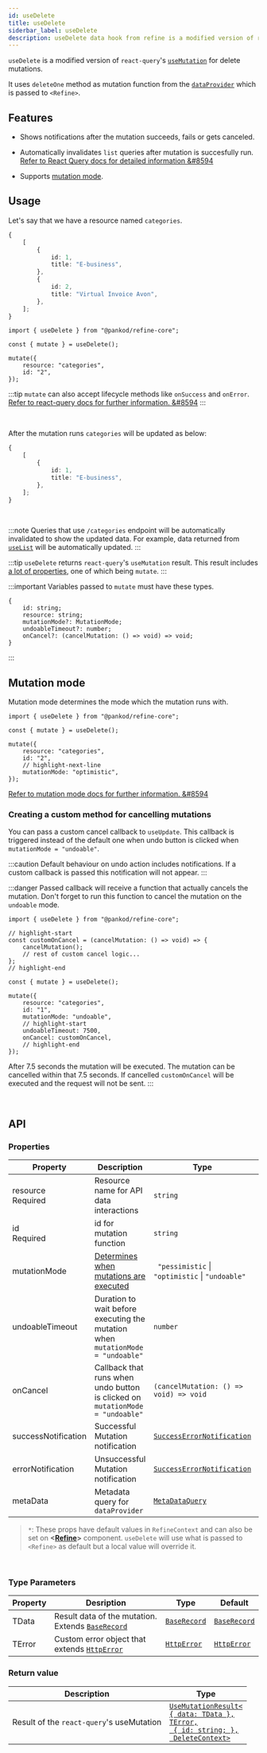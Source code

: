 ```yaml
---
id: useDelete
title: useDelete
siderbar_label: useDelete
description: useDelete data hook from refine is a modified version of react-query's useMutation for delete mutations
---
```


`useDelete` is a modified version of `react-query`'s [`useMutation`](https://react-query.tanstack.com/reference/useMutation#) for delete mutations.

It uses `deleteOne` method as mutation function from the [`dataProvider`](/core/providers/data-provider.md) which is passed to `<Refine>`.

## Features

-   Shows notifications after the mutation succeeds, fails or gets canceled.

-   Automatically invalidates `list` queries after mutation is succesfully run.
    [Refer to React Query docs for detailed information &#8594](https://react-query.tanstack.com/guides/invalidations-from-mutations)

-   Supports [mutation mode](#mutation-mode).

## Usage

Let's say that we have a resource named `categories`.

```ts title="https://api.fake-rest.refine.dev/categories"
{
    [
        {
            id: 1,
            title: "E-business",
        },
        {
            id: 2,
            title: "Virtual Invoice Avon",
        },
    ];
}
```

```tsx 
import { useDelete } from "@pankod/refine-core";

const { mutate } = useDelete();

mutate({
    resource: "categories",
    id: "2",
});
```

:::tip
`mutate` can also accept lifecycle methods like `onSuccess` and `onError`.
[Refer to react-query docs for further information. &#8594](https://react-query.tanstack.com/guides/mutations#mutation-side-effects)
:::

<br/>

After the mutation runs `categories` will be updated as below:

```ts title="https://api.fake-rest.refine.dev/categories"
{
    [
        {
            id: 1,
            title: "E-business",
        },
    ];
}
```

<br/>

:::note
Queries that use `/categories` endpoint will be automatically invalidated to show the updated data. For example, data returned from [`useList`](useList.md) will be automatically updated.
:::

:::tip
`useDelete` returns `react-query`'s `useMutation` result. This result includes [a lot of properties](https://react-query.tanstack.com/reference/useMutation), one of which being `mutate`.
:::

:::important
Variables passed to `mutate` must have these types.

```tsx
{
    id: string;
    resource: string;
    mutationMode?: MutationMode;
    undoableTimeout?: number;
    onCancel?: (cancelMutation: () => void) => void;
}
```

:::

## Mutation mode

Mutation mode determines the mode which the mutation runs with.

```tsx
import { useDelete } from "@pankod/refine-core";

const { mutate } = useDelete();

mutate({
    resource: "categories",
    id: "2",
    // highlight-next-line
    mutationMode: "optimistic",
});
```

[Refer to mutation mode docs for further information. &#8594](guides-and-concepts/mutation-mode.md)

### Creating a custom method for cancelling mutations

You can pass a custom cancel callback to `useUpdate`. This callback is triggered instead of the default one when undo button is clicked when `mutationMode = "undoable"`.

:::caution
Default behaviour on undo action includes notifications. If a custom callback is passed this notification will not appear.
:::

:::danger
Passed callback will receive a function that actually cancels the mutation. Don't forget to run this function to cancel the mutation on the `undoable` mode.

```tsx
import { useDelete } from "@pankod/refine-core";

// highlight-start
const customOnCancel = (cancelMutation: () => void) => {
    cancelMutation();
    // rest of custom cancel logic...
};
// highlight-end

const { mutate } = useDelete();

mutate({
    resource: "categories",
    id: "1",
    mutationMode: "undoable",
    // highlight-start
    undoableTimeout: 7500,
    onCancel: customOnCancel,
    // highlight-end
});
```

After 7.5 seconds the mutation will be executed. The mutation can be cancelled within that 7.5 seconds. If cancelled `customOnCancel` will be executed and the request will not be sent.
:::

<br />

## API

### Properties

| Property                                                                                            | Description                                                                     | Type                                                                       | Default                             |
| --------------------------------------------------------------------------------------------------- | ------------------------------------------------------------------------------- | -------------------------------------------------------------------------- | ----------------------------------- |
| <div className="required-block"><div>resource</div> <div className=" required">Required</div></div> | Resource name for API data interactions                                         | `string`                                                                   |                                     |
| id <div className=" required">Required</div>                                                        | id for mutation function                                                        | `string`                                                                   |                                     |
| mutationMode                                                                                        | [Determines when mutations are executed](/guides-and-concepts/mutation-mode.md) | ` "pessimistic` \| `"optimistic` \| `"undoable"`                           | `"pessimistic"`\*                   |
| undoableTimeout                                                                                     | Duration to wait before executing the mutation when `mutationMode = "undoable"` | `number`                                                                   | `5000ms`\*                          |
| onCancel                                                                                            | Callback that runs when undo button is clicked on `mutationMode = "undoable"`   | `(cancelMutation: () => void) => void`                                     |                                     |
| successNotification                                                                                 | Successful Mutation notification                                                | [`SuccessErrorNotification`](/core/interfaces.md#successerrornotification) | "Successfully deleted a `resource`" |
| errorNotification                                                                                   | Unsuccessful Mutation notification                                              | [`SuccessErrorNotification`](/core/interfaces.md#successerrornotification) | "Error (status code: `status`"      |
| metaData                                                                                            | Metadata query for `dataProvider`                                               | [`MetaDataQuery`](/core/interfaces.md#metadataquery)             | {}                                  |

> `*`: These props have default values in `RefineContext` and can also be set on **<[Refine](/core/components/refine-config.md)>** component. `useDelete` will use what is passed to `<Refine>` as default but a local value will override it.

<br/>

### Type Parameters

| Property | Desription                                                                          | Type                                           | Default                                        |
| -------- | ----------------------------------------------------------------------------------- | ---------------------------------------------- | ---------------------------------------------- |
| TData    | Result data of the mutation. Extends [`BaseRecord`](/core/interfaces.md#baserecord) | [`BaseRecord`](/core/interfaces.md#baserecord) | [`BaseRecord`](/core/interfaces.md#baserecord) |
| TError   | Custom error object that extends [`HttpError`](/core/interfaces.md#httperror)       | [`HttpError`](/core/interfaces.md#httperror)   | [`HttpError`](/core/interfaces.md#httperror)   |

### Return value

| Description                               | Type                                                                                                                                                              |
| ----------------------------------------- | ----------------------------------------------------------------------------------------------------------------------------------------------------------------- |
| Result of the `react-query`'s useMutation | [`UseMutationResult<`<br/>`{ data: TData },`<br/>`TError,`<br/>` { id: string; },`<br/>` DeleteContext>`](https://react-query.tanstack.com/reference/useMutation) |
